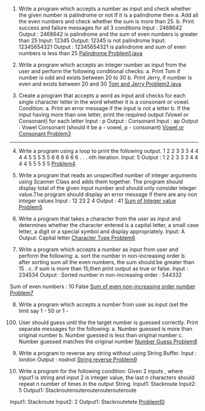 1. Write a program which accepts a number as input and check whether the given number is
palindrome or not If it is a palindrome then
a. Add all the even numbers and check whether the sum is more than 25.
b. Print success and failure messages for all 3 conditions
Input : 2468642
Output : 2468642 is palindrome and the sum of even numbers is greater than 25
Input: 12345
Output: 12345 is not palindrome
Input: 12345654321
Output : 12345654321 is palindrome and sum of even numbers is less than 25
[Palindrome Problem1.java](https://github.com/Praveenraj1024/javaexerciseone/blob/master/src/main/java/com/stackroute/practiceexercise1/Problem1.java)


2. Write a program which accepts an integer number as input from the user and perform the
following conditional checks:
a. Print Tom if number is odd and exists between 20 to 30
b. Print Jerry, if number is even and exists between 20 and 30
[Tom and Jerry Problem2.java](https://github.com/Praveenraj1024/javaexerciseone/blob/master/src/main/java/com/stackroute/practiceexercise1/Problem2.java)

3. Create a program that accepts a word as input and checks for each single character letter in
the word whether it is a consonant or vowel.
Condition:
a. Print an error message if the input is not a letter
b. If the input having more than one letter, print the required output
(Vowel or Consonant) for each letter
Input : p
Output : Consonant
Input : ap
Output : Vowel Consonant (should it be a - vowel, p - consonant)
[Vowel or Consonant Problem3](https://github.com/Praveenraj1024/javaexerciseone/blob/master/src/main/java/com/stackroute/practiceexercise1/Problem3.java)
-------------------------------------------------------------------------------------------------------------------------

4. Write a program using a loop to print the following output. 1 2 2 3 3 3 4 4 4 4 5 5 5 5 5 6 6 6 6
6 6 . . . nth iteration.
Input: 5
Output : 1 2 2 3 3 3 4 4 4 4 5 5 5 5 5
[Problem4](https://github.com/Praveenraj1024/javaexerciseone/blob/master/src/main/java/com/stackroute/practiceexercise1/Problem4.java)

5. Write a program that reads an unspecified number of integer arguments using Scanner Class
and adds them together. The program should display total of the given input number and should
only consider integer value.The program should display an error message if there are any non
integer values
Input : 12 23 2 4
Output : 41
[Sum of Integer value Problem5](https://github.com/Praveenraj1024/javaexerciseone/blob/master/src/main/java/com/stackroute/practiceexercise1/Problem5.java)

6. Write a program that takes a character from the user as input and determines whether the
character entered is a capital letter, a small case letter, a digit or a special symbol and display
appropriately.
Input: A
Output: Capital letter
[Character Type Problem6](https://github.com/Praveenraj1024/javaexerciseone/blob/master/src/main/java/com/stackroute/practiceexercise1/Problem6.java)

7. Write a program which accepts a number as input from user and perform the following:
a. sort the number in non-increasing order
b. after sorting sum all the even numbers, the sum should be greater than 15 .
c. if sum is more than 15,then print output as true or false.
Input : 234534
Output : Sorted number in non-increasing order : 544332

Sum of even numbers : 10
False
[Sum of even non-increasing order number Problem7](https://github.com/Praveenraj1024/javaexerciseone/blob/master/src/main/java/com/stackroute/practiceexercise1/Problem7.java)


8. Write a program which accepts a number from user as input (set the limit say 1 - 50 or 1 -
100) User should guess until the the target number is guessed correctly.
Print separate messages for the following:
a. Number guessed is more than original number
b. Number guessed is less than original number
c. Number guessed matches the original number
[Number Guess Problem8](https://github.com/Praveenraj1024/javaexerciseone/blob/master/src/main/java/com/stackroute/practiceexercise1/Problem8.java)


9. Write a program to reverse any string without using String Buffer.
Input : london
Output : nodnol
[String reverse Problem9](https://github.com/Praveenraj1024/javaexerciseone/blob/master/src/main/java/com/stackroute/practiceexercise1/Problem9.java)

10. Write a program for the following condition:
Given 2 inputs , where input1 is string and input 2 is integer value, the last n characters should
repeat n number of times in the output String.
Input1: Stackroute
Input2: 5
Output1: Stackrouterouterouterouterouteroute

Input1: Stackroute
Input2: 2
Output1: Stackroutetete
[Problem10](https://github.com/Praveenraj1024/javaexerciseone/blob/master/src/main/java/com/stackroute/practiceexercise1/Problem10.java)
